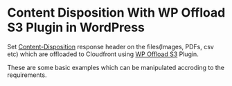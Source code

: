 # Content Disposition With WP Offload S3 Plugin in WordPress
Set [Content-Disposition](https://developer.mozilla.org/en-US/docs/Web/HTTP/Headers/Content-Disposition) response header on the files(Images, PDFs, csv etc) which are offloaded to Cloudfront using [WP Offload S3](https://wordpress.org/plugins/amazon-s3-and-cloudfront/) Plugin.

These are some basic examples which can be manipulated accroding to the requirements.


